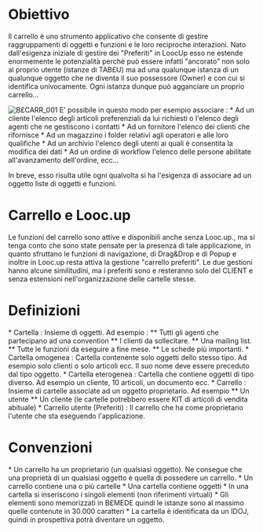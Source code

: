 # Obiettivo
Il carrello è uno strumento applicativo che consente di gestire raggruppamenti di oggetti e funzioni e le loro reciproche interazioni.
Nato dall'esigenza iniziale di gestire dei "Preferiti" in LoocUp esso ne estende enormemente le potenzialità perchè può essere infatti "ancorato" non solo al proprio utente (istanze di TAB£U) ma ad una qualunque istanza di un qualunque oggetto che ne diventa il suo possessore (Owner) e con cui si identifica univocamente. Ogni istanza dunque può agganciare un proprio carrello...

![B£CARR_001](http://doc.smeup.com/immagini/B£CARR_A/BXCARR_001.png)
E' possibile in questo modo per esempio associare : 
 \* Ad un cliente l'elenco degli articoli preferenziali da lui richiesti o l'elenco degli agenti che ne gestiscono i contatti
 \* Ad un fornitore l'elenco dei clienti che rifornisce
 \* Ad un magazzino i folder relativi agli operatori e alle loro qualifiche
 \* Ad un archivio l'elenco degli utenti ai quali è consentita la modifica dei dati
 \* Ad un ordine di workflow l'elenco delle persone abilitate all'avanzamento dell'ordine, ecc...

In breve, esso risulta utile ogni qualvolta si ha l'esigenza di associare ad un oggetto liste di oggetti e funzioni.

# Carrello e Looc.up
Le funzioni del carrello sono attive e disponibili anche senza Looc.up., ma si tenga conto che sono state pensate per la presenza di tale applicazione, in quanto sfruttano le funzioni di navigazione, di Drag&Drop e di Popup e inoltre in Looc.up resta attiva la gestione "carrello preferiti".
Le due gestioni hanno alcune similitudini, ma i preferiti sono e resteranno solo del CLIENT e senza estensioni nell'organizzazione delle cartelle stesse.

# Definizioni
 \* Cartella :  Insieme di oggetti. Ad esempio : 
 \*\* Tutti gli agenti che partecipano ad una convention
 \*\* I clienti da sollecitare.
 \*\* Una mailing list.
 \*\* Tutte le funzioni da eseguire a fine mese.
 \*\* Le schede più importanti.
 \* Cartella omogenea :  Cartella contenente solo oggetti dello stesso tipo. Ad esempio solo clienti o solo articoli ecc. Il suo nome deve essere preceduto dal tipo oggetto.
 \* Cartella eterogenea : Cartella che contiene oggetti di tipo diverso. Ad esempio un cliente, 10 articoli, un documento ecc.
 \* Carrello :  Insieme di cartelle associate ad un oggetto proprietario. Ad esempio
 \*\* Un utente
 \*\* Un cliente (le cartelle potrebbero essere KIT di articoli di vendita abituale)
 \* Carrello utente (Preferiti) :  Il carrello che ha come proprietario l'utente che sta eseguendo l'applicazione.

# Convenzioni
 \* Un carrello ha un proprietario (un qualsiasi oggetto). Ne consegue che una proprietà di un qualsiasi oggetto è quella di possedere un carrello.
 \* Un carrello contiene una o più cartelle
 \* Una cartella contiene oggetti
 \* In una cartella si inseriscono i singoli elementi (non riferimenti virtuali)
 \* Gli elementi sono memorizzati in B£MEDE quindi le istanze sono al massimo quelle contenute in 30.000 caratteri
 \* La cartella è identificata da un IDOJ, quindi in prospettiva potrà diventare un oggetto.
